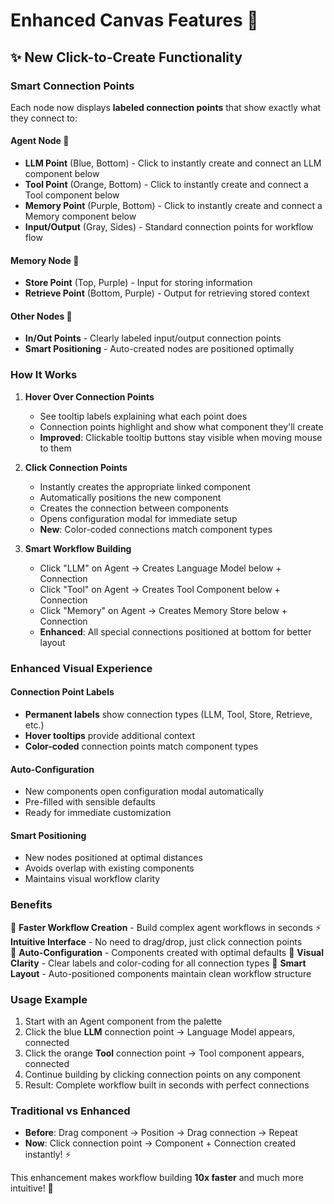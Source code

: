 # Enhanced Canvas Features 🚀

## ✨ New Click-to-Create Functionality

### Smart Connection Points
Each node now displays **labeled connection points** that show exactly what they connect to:

#### Agent Node 🤖
- **LLM Point** (Blue, Bottom) - Click to instantly create and connect an LLM component below
- **Tool Point** (Orange, Bottom) - Click to instantly create and connect a Tool component below
- **Memory Point** (Purple, Bottom) - Click to instantly create and connect a Memory component below  
- **Input/Output** (Gray, Sides) - Standard connection points for workflow flow

#### Memory Node 💾
- **Store Point** (Top, Purple) - Input for storing information
- **Retrieve Point** (Bottom, Purple) - Output for retrieving stored context

#### Other Nodes 🔧
- **In/Out Points** - Clearly labeled input/output connection points
- **Smart Positioning** - Auto-created nodes are positioned optimally

### How It Works

1. **Hover Over Connection Points** 
   - See tooltip labels explaining what each point does
   - Connection points highlight and show what component they'll create
   - **Improved**: Clickable tooltip buttons stay visible when moving mouse to them

2. **Click Connection Points**
   - Instantly creates the appropriate linked component
   - Automatically positions the new component
   - Creates the connection between components
   - Opens configuration modal for immediate setup
   - **New**: Color-coded connections match component types

3. **Smart Workflow Building**
   - Click "LLM" on Agent → Creates Language Model below + Connection
   - Click "Tool" on Agent → Creates Tool Component below + Connection
   - Click "Memory" on Agent → Creates Memory Store below + Connection
   - **Enhanced**: All special connections positioned at bottom for better layout

### Enhanced Visual Experience

#### Connection Point Labels
- **Permanent labels** show connection types (LLM, Tool, Store, Retrieve, etc.)
- **Hover tooltips** provide additional context
- **Color-coded** connection points match component types

#### Auto-Configuration
- New components open configuration modal automatically
- Pre-filled with sensible defaults
- Ready for immediate customization

#### Smart Positioning
- New nodes positioned at optimal distances
- Avoids overlap with existing components
- Maintains visual workflow clarity

### Benefits

🎯 **Faster Workflow Creation** - Build complex agent workflows in seconds
⚡ **Intuitive Interface** - No need to drag/drop, just click connection points  
🔧 **Auto-Configuration** - Components created with optimal defaults
🎨 **Visual Clarity** - Clear labels and color-coding for all connection types
📐 **Smart Layout** - Auto-positioned components maintain clean workflow structure

### Usage Example

1. Start with an Agent component from the palette
2. Click the blue **LLM** connection point → Language Model appears, connected
3. Click the orange **Tool** connection point → Tool component appears, connected  
4. Continue building by clicking connection points on any component
5. Result: Complete workflow built in seconds with perfect connections

### Traditional vs Enhanced
- **Before**: Drag component → Position → Drag connection → Repeat
- **Now**: Click connection point → Component + Connection created instantly! ⚡

This enhancement makes workflow building **10x faster** and much more intuitive! 🚀